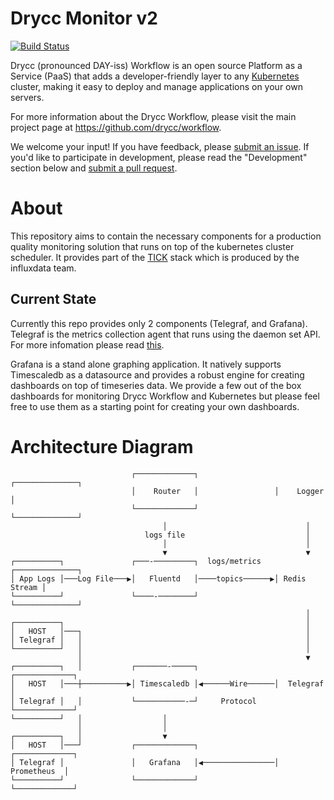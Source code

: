 
# Drycc Monitor v2

[![Build Status](https://woodpecker.drycc.cc/api/badges/drycc/monitor/status.svg)](https://woodpecker.drycc.cc/drycc/monitor)

Drycc (pronounced DAY-iss) Workflow is an open source Platform as a Service (PaaS) that adds a developer-friendly layer to any [Kubernetes](http://kubernetes.io) cluster, making it easy to deploy and manage applications on your own servers.

For more information about the Drycc Workflow, please visit the main project page at https://github.com/drycc/workflow.

We welcome your input! If you have feedback, please [submit an issue][issues]. If you'd like to participate in development, please read the "Development" section below and [submit a pull request][prs].

# About
This repository aims to contain the necessary components for a production quality monitoring solution that runs on top of the kubernetes cluster scheduler. It provides part of the [TICK](https://influxdata.com/time-series-platform/) stack which is produced by the influxdata team.

## Current State
Currently this repo provides only 2 components (Telegraf, and Grafana). Telegraf is the metrics collection agent that runs using the daemon set API. For more infomation please read [this](telegraf/README.md).

Grafana is a stand alone graphing application. It natively supports Timescaledb as a datasource and provides a robust engine for creating dashboards on top of timeseries data. We provide a few out of the box dashboards for monitoring Drycc Workflow and Kubernetes but please feel free to use them as a starting point for creating your own dashboards.

# Architecture Diagram

```
                           ┌─────────────┐                 ┌──────────────┐
                           │    Router   │                 │    Logger    │
                           └─────────────┘                 └──────────────┘
                                  │                               │
                              logs file                           │
                                  │                               │
                                  ▼                               ▼
┌──────────┐               ┌───-─────────┐  logs/metrics   ┌──────────────┐
│ App Logs │───Log File───▶│   Fluentd   │────topics──────▶│ Redis Stream │
└──────────┘               └────-────────┘                 └──────────────┘
                                                                  │
┌──────────┐                                                      │
│   HOST   │───┐                                                  │
│ Telegraf │   │                                                  │
└──────────┘   │                                                  │
               │                                                  ▼
┌──────────┐   │           ┌───────-─────┐                 ┌─────────────┐
│   HOST   │───┼──────────▶│ Timescaledb │◀──────Wire──────│  Telegraf   │
│ Telegraf │   │           └───────────-─┘     Protocol    └─────────────┘
└──────────┘   │                  │
               │                  │
┌──────────┐   │                  ▼
│   HOST   │───┘           ┌─────────────┐                 ┌─────────────┐
│ Telegraf │               │   Grafana   │◀────────────────│ Prometheus  │
└──────────┘               └─────────────┘                 └─────────────┘

```

[k8s-home]: http://kubernetes.io/
[issues]: https://github.com/drycc/monitor/issues
[prs]: https://github.com/drycc/monitor/pulls
[v2.18]: https://github.com/drycc/workflow/releases/tag/v2.18.0
